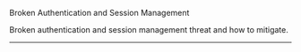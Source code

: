 Broken Authentication and Session Management

Broken authentication and session management threat and how to mitigate.

--------










